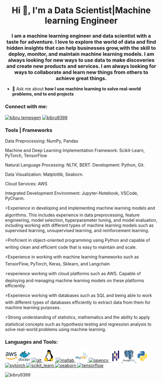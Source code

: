 <h1 align="center">Hi 👋, I'm a Data Scientist|Machine learning Engineer</h1>
<h3 align="center">I am a machine learning engineer and data scientist with a taste for adventure. I love to explore the world of data and find hidden insights that can help businesses grow,with the skill to deploy, monitor, and maintain machine learning models. I am always looking for new ways to use data to make discoveries and create new products and services. I am always looking for ways to collaborate and learn new things from others to achieve great things.</h3>

- 💬 Ask me about **how I use machine learning to solve real-world problems, end to end projects**


<h3 align="left">Connect with me:</h3>
<p align="left">
<a href="https://linkedin.com/in/kibru temesgen" target="blank"><img align="center" src="https://raw.githubusercontent.com/rahuldkjain/github-profile-readme-generator/master/src/images/icons/Social/linked-in-alt.svg" alt="kibru temesgen" height="30" width="40" /></a>
<a href="https://www.leetcode.com/kibru9399" target="blank"><img align="center" src="https://raw.githubusercontent.com/rahuldkjain/github-profile-readme-generator/master/src/images/icons/Social/leet-code.svg" alt="kibru9399" height="30" width="40" /></a>
</p>

### Tools | Frameworks 


Data Preprocessing: NumPy, Pandas

Machine and Deep Learning Implementation Framework: Scikit-Learn, PyTorch, TensorFlow

Natural Language Processing: NLTK, BERT.
Development: Python,  Git. 

Data Visualization: Matplotlib, Seaborn. 

Cloud Services: AWS

Integrated Development Environment: Jupyter-Notebook, VSCode, PyCharm.

⚡Experience in developing and implementing machine learning models and algorithms.  This includes experience in data preprocessing, feature engineering, model selection, hyperparameter tuning, and model evaluation, including working with different types of machine learning models such as supervised learning, unsupervised learning, and reinforcement learning.

⚡Proficient in object-oriented programming using Python and capable of writing clean and efficient code that is easy to maintain and scale. 

⚡Experience in working with machine learning frameworks such as TensorFlow, PyTorch, Keras, Sklearn, and Langchain

⚡experience working with cloud platforms such as AWS. Capable of deploying and managing machine learning models on these platforms efficiently.

⚡Experience working with databases such as SQL and being able to work with different types of databases efficiently to extract data from them for machine learning purposes.

⚡Strong understanding of statistics, mathematics and the ability to apply statistical concepts such as hypothesis testing and regression analysis to solve real-world problems using machine learning.





<h3 align="left">Languages and Tools:</h3>
<p align="left"> <a href="https://aws.amazon.com" target="_blank" rel="noreferrer"> <img src="https://raw.githubusercontent.com/devicons/devicon/master/icons/amazonwebservices/amazonwebservices-original-wordmark.svg" alt="aws" width="40" height="40"/> </a> <a href="https://www.docker.com/" target="_blank" rel="noreferrer"> <img src="https://raw.githubusercontent.com/devicons/devicon/master/icons/docker/docker-original-wordmark.svg" alt="docker" width="40" height="40"/> </a> <a href="https://git-scm.com/" target="_blank" rel="noreferrer"> <img src="https://www.vectorlogo.zone/logos/git-scm/git-scm-icon.svg" alt="git" width="40" height="40"/> </a> <a href="https://www.linux.org/" target="_blank" rel="noreferrer"> <img src="https://raw.githubusercontent.com/devicons/devicon/master/icons/linux/linux-original.svg" alt="linux" width="40" height="40"/> </a> <a href="https://www.mathworks.com/" target="_blank" rel="noreferrer"> <img src="https://upload.wikimedia.org/wikipedia/commons/2/21/Matlab_Logo.png" alt="matlab" width="40" height="40"/> </a> <a href="https://www.mysql.com/" target="_blank" rel="noreferrer"> <img src="https://raw.githubusercontent.com/devicons/devicon/master/icons/mysql/mysql-original-wordmark.svg" alt="mysql" width="40" height="40"/> </a> <a href="https://opencv.org/" target="_blank" rel="noreferrer"> <img src="https://www.vectorlogo.zone/logos/opencv/opencv-icon.svg" alt="opencv" width="40" height="40"/> </a> <a href="https://pandas.pydata.org/" target="_blank" rel="noreferrer"> <img src="https://raw.githubusercontent.com/devicons/devicon/2ae2a900d2f041da66e950e4d48052658d850630/icons/pandas/pandas-original.svg" alt="pandas" width="40" height="40"/> </a> <a href="https://www.postgresql.org" target="_blank" rel="noreferrer"> <img src="https://raw.githubusercontent.com/devicons/devicon/master/icons/postgresql/postgresql-original-wordmark.svg" alt="postgresql" width="40" height="40"/> </a> <a href="https://www.python.org" target="_blank" rel="noreferrer"> <img src="https://raw.githubusercontent.com/devicons/devicon/master/icons/python/python-original.svg" alt="python" width="40" height="40"/> </a> <a href="https://pytorch.org/" target="_blank" rel="noreferrer"> <img src="https://www.vectorlogo.zone/logos/pytorch/pytorch-icon.svg" alt="pytorch" width="40" height="40"/> </a> <a href="https://scikit-learn.org/" target="_blank" rel="noreferrer"> <img src="https://upload.wikimedia.org/wikipedia/commons/0/05/Scikit_learn_logo_small.svg" alt="scikit_learn" width="40" height="40"/> </a> <a href="https://seaborn.pydata.org/" target="_blank" rel="noreferrer"> <img src="https://seaborn.pydata.org/_images/logo-mark-lightbg.svg" alt="seaborn" width="40" height="40"/> </a> <a href="https://www.tensorflow.org" target="_blank" rel="noreferrer"> <img src="https://www.vectorlogo.zone/logos/tensorflow/tensorflow-icon.svg" alt="tensorflow" width="40" height="40"/> </a> </p>

<p><img align="left" src="https://github-readme-stats.vercel.app/api/top-langs?username=kibru9399&show_icons=true&locale=en&layout=compact" alt="kibru9399" /></p>







